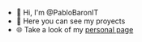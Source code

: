 - 👋 Hi, I'm @PabloBaronIT
- 👀 Here you can see my proyects
- 🌐 Take a look of my [personal page](https://pablobaron.com.ar/#!/-pablo-baron/)
